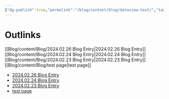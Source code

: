 ```yaml
---
{"dg-publish":true,"permalink":"/blog/content/blog/dataview-test/","tags":["gardenEntry"]}
---
```



# Outlinks
[[Blog/content/Blog/2024.02.26 Blog Entry\|2024.02.26 Blog Entry]]
[[Blog/content/Blog/2024.02.24 Blog Entry\|2024.02.24 Blog Entry]]
[[Blog/content/Blog/2024.02.23 Blog Entry\|2024.02.23 Blog Entry]]
[[Blog/content/Blog/test page\|test page]]



<div><ul class="dataview list-view-ul"><li><span><a data-tooltip-position="top" aria-label="Blog/content/Blog/2024.02.26 Blog Entry.md" data-href="Blog/content/Blog/2024.02.26 Blog Entry.md" href="Blog/content/Blog/2024.02.26 Blog Entry.md" class="internal-link" target="_blank" rel="noopener">2024.02.26 Blog Entry</a></span></li><li><span><a data-tooltip-position="top" aria-label="Blog/content/Blog/2024.02.24 Blog Entry.md" data-href="Blog/content/Blog/2024.02.24 Blog Entry.md" href="Blog/content/Blog/2024.02.24 Blog Entry.md" class="internal-link" target="_blank" rel="noopener">2024.02.24 Blog Entry</a></span></li><li><span><a data-tooltip-position="top" aria-label="Blog/content/Blog/2024.02.23 Blog Entry.md" data-href="Blog/content/Blog/2024.02.23 Blog Entry.md" href="Blog/content/Blog/2024.02.23 Blog Entry.md" class="internal-link" target="_blank" rel="noopener">2024.02.23 Blog Entry</a></span></li><li><span><a data-tooltip-position="top" aria-label="Blog/content/Blog/test page.md" data-href="Blog/content/Blog/test page.md" href="Blog/content/Blog/test page.md" class="internal-link" target="_blank" rel="noopener">test page</a></span></li></ul></div>